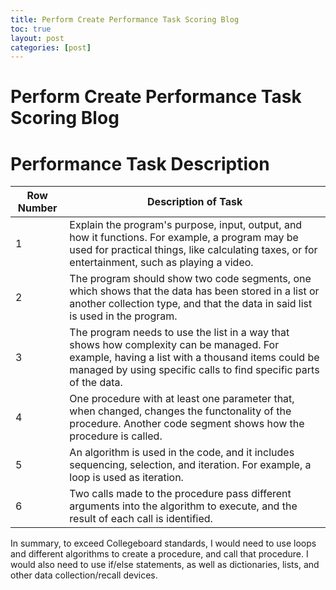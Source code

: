 ```yaml
---
title: Perform Create Performance Task Scoring Blog
toc: true
layout: post
categories: [post]
---
```

# Perform Create Performance Task Scoring Blog

# Performance Task Description
| Row Number | Description of Task | 
| - | --- |
| 1 | Explain the program's purpose, input, output, and how it functions. For example, a program may be used for practical things, like calculating taxes, or for entertainment, such as playing a video. |
| 2 | The program should show two code segments, one which shows that the data has been stored in a list or another collection type, and that the data in said list is used in the program. |
| 3 | The program needs to use the list in a way that shows how complexity can be managed. For example, having a list with a thousand items could be managed by using specific calls to find specific parts of the data. |
| 4 | One procedure with at least one parameter that, when changed, changes the functonality of the procedure. Another code segment shows how the procedure is called. |
| 5 | An algorithm is used in the code, and it includes sequencing, selection, and iteration. For example, a loop is used as iteration. |
| 6 | Two calls made to the procedure pass different arguments into the algorithm to execute, and the result of each call is identified. |

In summary, to exceed Collegeboard standards, I would need to use loops and different algorithms to create a procedure, and call that procedure. I would also need to use if/else statements, as well as dictionaries, lists, and other data collection/recall devices.